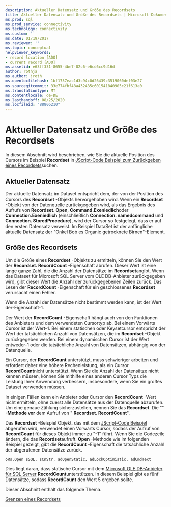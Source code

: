 ```yaml
---
description: Aktueller Datensatz und Größe des Recordsets
title: Aktueller Datensatz und Größe des Recordsets | Microsoft-Dokumentation
ms.prod: sql
ms.prod_service: connectivity
ms.technology: connectivity
ms.custom: ''
ms.date: 01/19/2017
ms.reviewer: ''
ms.topic: conceptual
helpviewer_keywords:
- record location [ADO]
- current record [ADO]
ms.assetid: e63ff331-8655-4be7-82c6-e6cd6cc9d16d
author: rothja
ms.author: jroth
ms.openlocfilehash: 1bf1757eac1d3c94c0d26439c3519060def03e27
ms.sourcegitcommit: 33e774fbf48a432485c601541840905c21f613a0
ms.translationtype: MT
ms.contentlocale: de-DE
ms.lasthandoff: 08/25/2020
ms.locfileid: "88806210"
---
```

# <a name="current-record-and-size-of-recordset"></a>Aktueller Datensatz und Größe des Recordsets
In diesem Abschnitt wird beschrieben, wie Sie die aktuelle Position des Cursors im Beispiel **Recordset** in [JScript-Code Beispiel zum Zurückgeben eines Recordsets](./jscript-code-example-to-return-a-recordset.md)suchen.  
  
## <a name="current-record"></a>Aktueller Datensatz  
 Der aktuelle Datensatz im Dataset entspricht dem, der von der Position des Cursors des **Recordset** -Objekts hervorgehoben wird. Wenn ein **Recordset** -Objekt von der Datenquelle zurückgegeben wird, als das Ergebnis des Aufrufs von **Recordset. Open**, **Command.Exeniedlich**oder **Connection.Exeniedlich** (einschließlich **Connection. namedcommand** und **Connection. StoredProcedure**), wird der Cursor so festgelegt, dass er auf den ersten Datensatz verweist. Im Beispiel DataSet ist der anfängliche aktuelle Datensatz der "Onkel Bob es Organic getrocknete Birnen"-Element.  
  
## <a name="size-of-recordset"></a>Größe des Recordsets  
 Um die Größe eines **Recordset** -Objekts zu ermitteln, können Sie den Wert der **Recordset. RecordCount** -Eigenschaft abrufen. Dieser Wert ist eine lange ganze Zahl, die die Anzahl der Datensätze im **Recordset**angibt. Wenn das Dataset für Microsoft SQL Server vom OLE DB-Anbieter zurückgegeben wird, gibt dieser Wert die Anzahl der zurückgegebenen Zeilen zurück. Das Lesen der **RecordCount** -Eigenschaft für ein geschlossenes **Recordset** verursacht einen Fehler.  
  
 Wenn die Anzahl der Datensätze nicht bestimmt werden kann, ist der Wert der-Eigenschaft-1.  
  
 Der Wert der **RecordCount** -Eigenschaft hängt auch von den Funktionen des Anbieters und dem verwendeten Cursortyp ab. Bei einem Vorwärts Cursor ist der Wert-1. Bei einem statischen oder Keysetcursor entspricht der Wert der tatsächlichen Anzahl von Datensätzen, die im **Recordset** -Objekt zurückgegeben werden. Bei einem dynamischen Cursor ist der Wert entweder-1 oder die tatsächliche Anzahl von Datensätzen, abhängig von der Datenquelle.  
  
 Ein Cursor, der **RecordCount** unterstützt, muss schwieriger arbeiten und erfordert daher eine höhere Rechenleistung, als ein Cursor **RecordCount**nicht unterstützt. Wenn Sie die Anzahl der Datensätze nicht kennen müssen, können Sie mithilfe eines anderen Cursor Typs die Leistung Ihrer Anwendung verbessern, insbesondere, wenn Sie ein großes Dataset verwenden müssen.  
  
 In einigen Fällen kann ein Anbieter oder Cursor den **RecordCount** -Wert nicht ermitteln, ohne zuerst alle Datensätze aus der Datenquelle abzurufen. Um eine genaue Zählung sicherzustellen, nennen Sie das **Recordset**. Die "" **-Methode vor** dem Aufruf von " **Recordset. RecordCount**".  
  
 Das **Recordset** -Beispiel Objekt, das mit dem [JScript-Code Beispiel](./jscript-code-example-to-return-a-recordset.md) abgerufen wird, verwendet einen Vorwärts Cursor, sodass der Aufruf von **RecordCount** für dieses Objekt immer zu "-1" führt. Wenn Sie die Codezeile ändern, die das **Recordset**aufruft. **Open** -Methode wie im folgenden Beispiel gezeigt, gibt die **RecordCount** -Eigenschaft die tatsächliche Anzahl der abgerufenen Datensätze zurück.  
  
```  
oRs.Open sSQL, sCnStr, adOpenStatic, adLockOptimistic, adCmdText   
```  
  
 Dies liegt daran, dass statische Cursor mit dem [Microsoft OLE DB-Anbieter für SQL Server](../appendixes/microsoft-ole-db-provider-for-sql-server.md) **RecordCount**unterstützen. In diesem Beispiel gibt es fünf Datensätze, sodass **RecordCount** den Wert 5 ergeben sollte.  
  
 Dieser Abschnitt enthält das folgende Thema.  
  
 [Grenzen eines Recordsets](./boundaries-of-a-recordset.md)